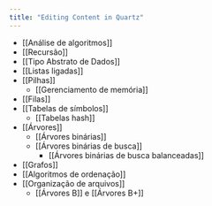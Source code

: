 ```yaml
---
title: "Editing Content in Quartz"
---
```



- [[Análise de algoritmos]]
- [[Recursão]]
- [[Tipo Abstrato de Dados]]
- [[Listas ligadas]]
- [[Pilhas]]
	- [[Gerenciamento de memória]]
- [[Filas]]
- [[Tabelas de símbolos]]
	- [[Tabelas hash]]
- [[Árvores]]
	- [[Árvores binárias]]
	- [[Árvores binárias de busca]]
		- [[Árvores binárias de busca balanceadas]]
- [[Grafos]]
- [[Algoritmos de ordenação]]
- [[Organização de arquivos]]
	- [[Árvores B]] e [[Árvores B+]]
